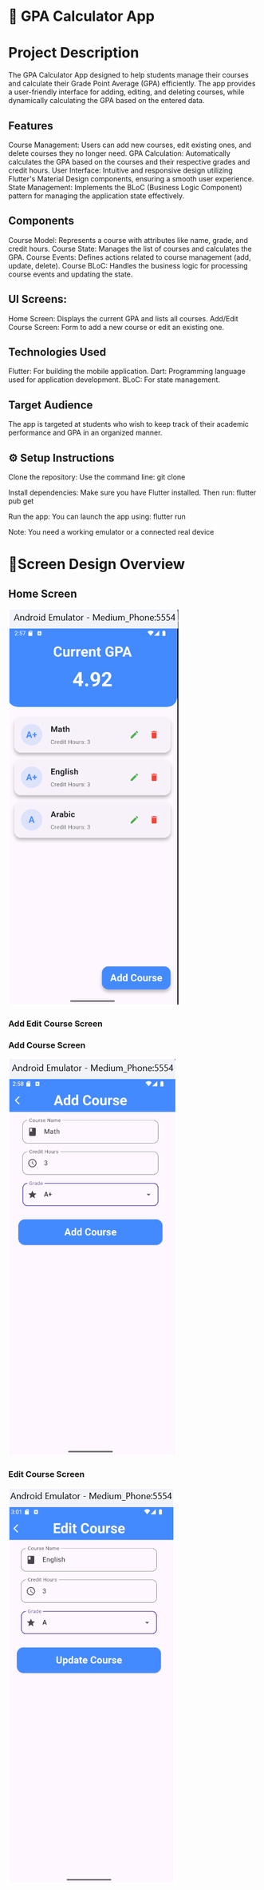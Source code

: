 # 📘 GPA Calculator App

# Project Description

The GPA Calculator App designed to help students manage their courses and calculate their Grade Point Average (GPA) efficiently. The app provides a user-friendly interface for adding, editing, and deleting courses, while dynamically calculating the GPA based on the entered data.

## Features

Course Management: Users can add new courses, edit existing ones, and delete courses they no longer need.
GPA Calculation: Automatically calculates the GPA based on the courses and their respective grades and credit hours.
User Interface: Intuitive and responsive design utilizing Flutter's Material Design components, ensuring a smooth user experience.
State Management: Implements the BLoC (Business Logic Component) pattern for managing the application state effectively.

## Components

Course Model: Represents a course with attributes like name, grade, and credit hours.
Course State: Manages the list of courses and calculates the GPA.
Course Events: Defines actions related to course management (add, update, delete).
Course BLoC: Handles the business logic for processing course events and updating the state.

## UI Screens:
Home Screen: Displays the current GPA and lists all courses.
Add/Edit Course Screen: Form to add a new course or edit an existing one.

## Technologies Used
Flutter: For building the mobile application.
Dart: Programming language used for application development.
BLoC: For state management.

## Target Audience
The app is targeted at students who wish to keep track of their academic performance and GPA in an organized manner.


## ⚙️ Setup Instructions

Clone the repository: Use the command line: git clone <Your Repository Path>

Install dependencies: Make sure you have Flutter installed. Then run: flutter pub get

Run the app: You can launch the app using: flutter run

Note: You need a working emulator or a connected real device


# 📱Screen Design Overview

## Home Screen
![alt text](ScreenShout/image.png)

### Add Edit Course Screen 
### Add Course Screen 
![alt text](ScreenShout/image-1.png)
###  Edit Course Screen
![alt text](ScreenShout/image-2.png)
